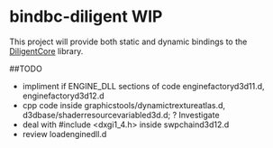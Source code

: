 # bindbc-diligent WIP

This project will provide both static and dynamic bindings to the [DiligentCore](https://github.com/DiligentGraphics/DiligentCore) library.

##TODO
* impliment if ENGINE_DLL sections of code enginefactoryd3d11.d, enginefactoryd3d12.d
* cpp code inside graphicstools/dynamictrextureatlas.d, d3dbase/shaderresourcevariabled3d.d; ? Investigate
* deal with #include <dxgi1_4.h> inside swpchaind3d12.d
* review loadenginedll.d
